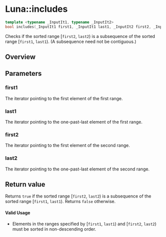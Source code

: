 # Luna::includes

```c++
template <typename _InputIt1, typename _InputIt2>
bool includes(_InputIt1 first1, _InputIt1 last1, _InputIt2 first2, _InputIt2 last2)
```

Checks if the sorted range [`first2`, `last2`) is a subsequence of the sorted range [`first1`, `last1`). (A subsequence need not be contiguous.) 

## Overview


## Parameters
### first1
The iterator pointing to the first element of the first range. 

### last1
The iterator pointing to the one-past-last element of the first range. 

### first2
The iterator pointing to the first element of the second range. 

### last2
The iterator pointing to the one-past-last element of the second range. 

## Return value
Returns `true` if the sorted range [`first2`, `last2`) is a subsequence of the sorted range [`first1`, `last1`). Returns `false` otherwise. 

#### Valid Usage
* Elements in the ranges specified by [`first1`, `last1`) and [`first2`, `last2`) must be sorted in non-descending order. 

